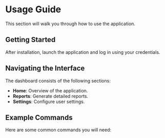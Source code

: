 # Usage Guide

This section will walk you through how to use the application.

## Getting Started
After installation, launch the application and log in using your credentials.

## Navigating the Interface
The dashboard consists of the following sections:
- **Home**: Overview of the application.
- **Reports**: Generate detailed reports.
- **Settings**: Configure user settings.

## Example Commands
Here are some common commands you will need:
